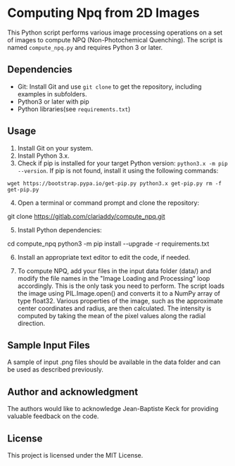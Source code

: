 # Computing Npq from 2D Images

This Python script performs various image processing operations on a set of images to compute NPQ (Non-Photochemical Quenching). The script is named `compute_npq.py` and requires Python 3 or later.

## Dependencies

- Git: Install Git and use `git clone` to get the repository, including examples in subfolders.
- Python3 or later with pip
- Python libraries(see `requirements.txt`)

## Usage

1. Install Git on your system. 
2. Install Python 3.x.
3. Check if pip is installed for your target Python version: `python3.x -m pip --version`. If pip is not found, install it using the following commands:

`wget https://bootstrap.pypa.io/get-pip.py
python3.x get-pip.py
rm -f get-pip.py`

4. Open a terminal or command prompt and clone the repository:

git clone https://gitlab.com/clariaddy/compute_npq.git

5. Install Python dependencies:

cd compute_npq
python3 -m pip install --upgrade -r requirements.txt

6. Install an appropriate text editor to edit the code, if needed.

7. To compute NPQ, add your files in the input data folder (data/) and modify the file names in the "Image Loading and Processing" loop accordingly. This is the only task you need to perform. The script loads the image using PIL.Image.open() and converts it to a NumPy array of type float32. Various properties of the image, such as the approximate center coordinates and radius, are then calculated. The intensity is computed by taking the mean of the pixel values along the radial direction.

## Sample Input Files

A sample of input .png files should be available in the data folder and can be used as described previously.

## Author and acknowledgment
The authors would like to acknowledge Jean-Baptiste Keck for providing valuable feedback on the code.

## License
This project is licensed under the MIT License.

